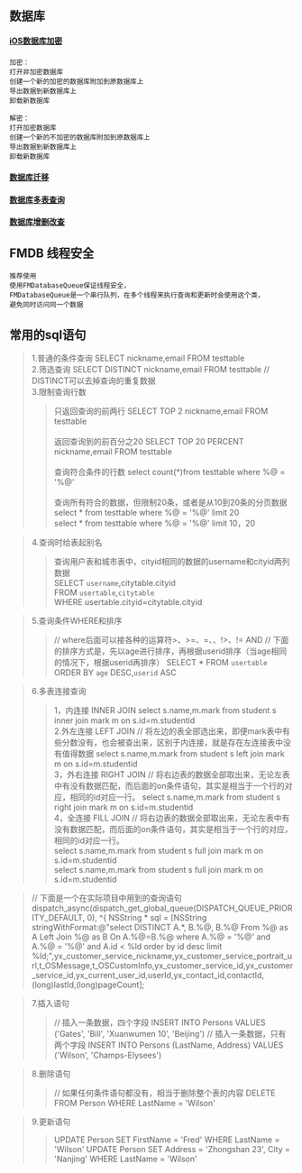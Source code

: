 ## 数据库

#### [iOS数据库加密](https://blog.csdn.net/zrhloveswallow/article/details/51841185) 
```
加密：
打开非加密数据库
创建一个新的加密的数据库附加到原数据库上
导出数据到新数据库上
卸载新数据库

解密：
打开加密数据库
创建一个新的不加密的数据库附加到原数据库上
导出数据到新数据库上
卸载新数据库
```
#### [数据库迁移](https://www.jianshu.com/p/7473a72700a5)

#### [数据库多表查询](http://artjing.com/2016/10/16/%E4%BD%BF%E7%94%A8FMDB%E5%8F%8ACoreData%E5%AE%9E%E7%8E%B0%E5%A4%9A%E8%A1%A8%E6%9F%A5%E8%AF%A2/)

#### [数据库增删改查](http://artjing.com/2016/10/16/%E4%BD%BF%E7%94%A8FMDB%E5%8F%8ACoreData%E5%AE%9E%E7%8E%B0%E5%A4%9A%E8%A1%A8%E6%9F%A5%E8%AF%A2/)

## FMDB 线程安全
```
推荐使用
使用FMDatabaseQueue保证线程安全，
FMDatabaseQueue是一个串行队列，在多个线程来执行查询和更新时会使用这个类，
避免同时访问同一个数据
```
## 常用的sql语句
> 1.普通的条件查询 SELECT nickname,email FROM testtable <br> 
> 2.筛选查询 SELECT DISTINCT nickname,email FROM testtable // DISTINCT可以去掉查询的重复数据<br> 
> 3.限制查询行数<br>  
 > > 只返回查询的前两行 SELECT TOP 2 nickname,email FROM testtable<br>  
 	  返回查询到的前百分之20 SELECT TOP 20 PERCENT nickname,email FROM testtable<br>  
 	  查询符合条件的行数 select count(*)from testtable where %@ = '%@'<br>  
 	  查询所有符合的数据，但限制20条，或者是从10到20条的分页数据 <br>
 	  select  * from testtable where %@ = '%@' limit 20<br>
 	  select  * from testtable where %@ = '%@' limit 10，20<br>

>4.查询时给表起别名 
 >> 查询用户表和城市表中，cityid相同的数据的username和cityid两列数据<br>
  	 SELECT `username`,citytable.cityid<br>
	 FROM `usertable`,`citytable`<br>
	 WHERE usertable.cityid=citytable.cityid <br>
	 
>5.查询条件WHERE和排序
 >>// where后面可以接各种的运算符>、>=、=、、!>、!= AND
// 下面的排序方式是，先以age进行排序，再根据userid排序（当age相同的情况下，根据userid再排序）
SELECT * FROM `usertable` ORDER BY `age` DESC,`userid` ASC 

>6.多表连接查询
 >> 1，内连接 INNER JOIN
    select s.name,m.mark from student s inner join mark m on s.id=m.studentid <br>
    2.外左连接 LEFT JOIN
    // 将左边的表全部选出来，即便mark表中有些分数没有，也会被查出来，区别于内连接，就是存在左连接表中没有值得数据
select s.name,m.mark from student s left join mark m on s.id=m.studentid <br>
	3，外右连接 RIGHT JOIN
	// 将右边表的数据全部取出来，无论左表中有没有数据匹配，而后面的on条件语句，其实是相当于一个行的对应，相同的id对应一行。
select s.name,m.mark from student s right join mark m on s.id=m.studentid<br>
	4，全连接 FILL JOIN
	// 将右边表的数据全部取出来，无论左表中有没有数据匹配，而后面的on条件语句，其实是相当于一个行的对应，相同的id对应一行。<br>
	select s.name,m.mark from student s full join mark m on s.id=m.studentid<br>
	select s.name,m.mark from student s full join mark m on s.id=m.studentid

>// 下面是一个在实际项目中用到的查询语句
dispatch_async(dispatch_get_global_queue(DISPATCH_QUEUE_PRIORITY_DEFAULT, 0), ^{
    NSString * sql = [NSString stringWithFormat:@"select DISTINCT A.*, B.%@, B.%@  From %@ as A Left Join %@ as B On A.%@=B.%@  where A.%@ = '%@' and A.%@ = '%@' and A.id < %ld order by id desc limit %ld;",yx_customer_service_nickname,yx_customer_service_portrait_url,t_OSMessage,t_OSCustomInfo,yx_customer_service_id,yx_customer_service_id,yx_current_user_id,userId,yx_contact_id,contactId,(long)lastId,(long)pageCount]; 
    
>7.插入语句
 >>// 插入一条数据，四个字段
INSERT INTO Persons VALUES ('Gates', 'Bill', 'Xuanwumen 10', 'Beijing')
// 插入一条数据，只有两个字段
INSERT INTO Persons (LastName, Address) VALUES ('Wilson', 'Champs-Elysees')  

>8.删除语句
 >>// 如果任何条件语句都没有，相当于删除整个表的内容
DELETE FROM Person WHERE LastName = 'Wilson'  

>9.更新语句
 >>UPDATE Person SET FirstName = 'Fred' WHERE LastName = 'Wilson'
UPDATE Person SET Address = 'Zhongshan 23', City = 'Nanjing'
WHERE LastName = 'Wilson' 